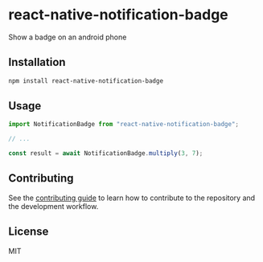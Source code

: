 # react-native-notification-badge

Show a badge on an android phone

## Installation

```sh
npm install react-native-notification-badge
```

## Usage

```js
import NotificationBadge from "react-native-notification-badge";

// ...

const result = await NotificationBadge.multiply(3, 7);
```

## Contributing

See the [contributing guide](CONTRIBUTING.md) to learn how to contribute to the repository and the development workflow.

## License

MIT
